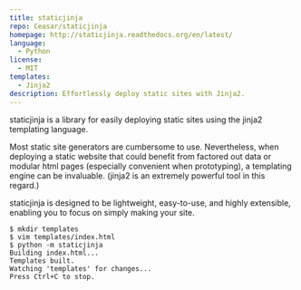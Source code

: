 ```yaml
---
title: staticjinja
repo: Ceasar/staticjinja
homepage: http://staticjinja.readthedocs.org/en/latest/
language:
  - Python
license:
  - MIT
templates:
  - Jinja2
description: Effortlessly deploy static sites with Jinja2.
---
```


staticjinja is a library for easily deploying static sites using the jinja2 templating language.

Most static site generators are cumbersome to use. Nevertheless, when deploying a static website that could benefit from factored out data or modular html pages (especially convenient when prototyping), a templating engine can be invaluable. (jinja2 is an extremely powerful tool in this regard.)

staticjinja is designed to be lightweight, easy-to-use, and highly extensible, enabling you to focus on simply making your site.

```
$ mkdir templates
$ vim templates/index.html
$ python -m staticjinja
Building index.html...
Templates built.
Watching 'templates' for changes...
Press Ctrl+C to stop.
```
